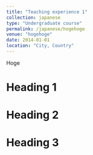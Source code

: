 ```yaml
---
title: "Teaching experience 1"
collection: japanese
type: "Undergraduate course"
permalink: /japanese/hogehoge
venue: "hogehoge"
date: 2014-01-01
location: "City, Country"
---
```


Hoge

Heading 1
======

Heading 2
======

Heading 3
======
